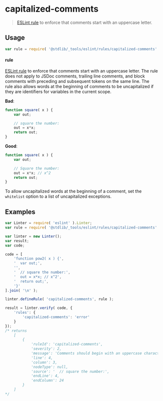 <!--

@license Apache-2.0

Copyright (c) 2018 The Stdlib Authors.

Licensed under the Apache License, Version 2.0 (the "License");
you may not use this file except in compliance with the License.
You may obtain a copy of the License at

   http://www.apache.org/licenses/LICENSE-2.0

Unless required by applicable law or agreed to in writing, software
distributed under the License is distributed on an "AS IS" BASIS,
WITHOUT WARRANTIES OR CONDITIONS OF ANY KIND, either express or implied.
See the License for the specific language governing permissions and
limitations under the License.

-->

# capitalized-comments

> [ESLint rule][eslint-rules] to enforce that comments start with an uppercase letter.

<section class="intro">

</section>

<!-- /.intro -->

<section class="usage">

## Usage

```javascript
var rule = require( '@stdlib/_tools/eslint/rules/capitalized-comments' );
```

#### rule

[ESLint rule][eslint-rules] to enforce that comments start with an uppercase letter. The rule does not apply to JSDoc comments, trailing line comments, and block comments with preceding and subsequent tokens on the same line. The rule also allows words at the beginning of comments to be uncapitalized if they are identifiers for variables in the current scope.

**Bad**:

<!-- eslint-disable stdlib/capitalized-comments -->

```javascript
function square( x ) {
    var out;

    // square the number:
    out = x*x;
    return out;
}
```

**Good**:

```javascript
function square( x ) {
    var out;

    // Square the number:
    out = x*x; // x^2
    return out;
}
```

To allow uncapitalized words at the beginning of a comment, set the `whitelist` option to a list of uncapitalized exceptions.

</section>

<!-- /.usage -->

<section class="examples">

## Examples

<!-- eslint no-undef: "error" -->

```javascript
var Linter = require( 'eslint' ).Linter;
var rule = require( '@stdlib/_tools/eslint/rules/capitalized-comments' );

var linter = new Linter();
var result;
var code;

code = [
    'function pow2( x ) {',
    '  var out;',
    '',
    '  // square the number:',
    '  out = x*x; // x^2',
    '  return out;',
    '}'
].join( '\n' );

linter.defineRule( 'capitalized-comments', rule );

result = linter.verify( code, {
    'rules': {
        'capitalized-comments': 'error'
    }
});
/* returns
    [
        {
            'ruleId': 'capitalized-comments',
            'severity': 2,
            'message': 'Comments should begin with an uppercase character',
            'line': 4,
            'column': 3,
            'nodeType': null,
            'source': '  // square the number:',
            'endLine': 4,
            'endColumn': 24
        }
    ]
*/
```

</section>

<!-- /.examples -->

<!-- Section for related `stdlib` packages. Do not manually edit this section, as it is automatically populated. -->

<section class="related">

</section>

<!-- /.related -->

<!-- Section for all links. Make sure to keep an empty line after the `section` element and another before the `/section` close. -->

<section class="links">

[eslint-rules]: https://eslint.org/docs/developer-guide/working-with-rules

</section>

<!-- /.links -->
